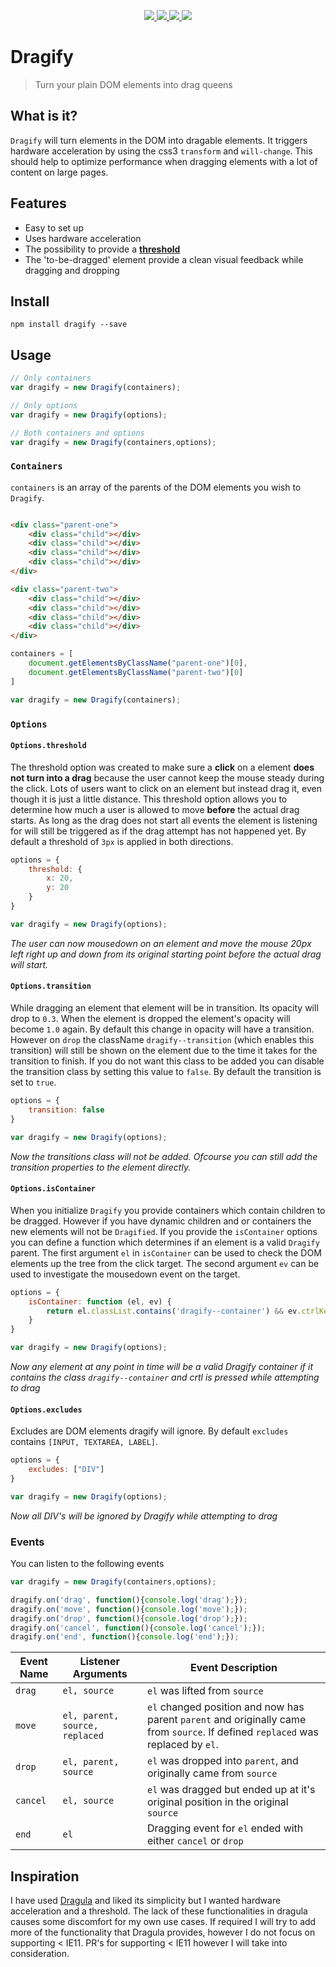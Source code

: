 <p align="center">
	<a target="_blank" href="https://travis-ci.org/hawkerboy7/dragify">
		<img src="https://img.shields.io/travis/hawkerboy7/dragify.svg?branch=master">
	</a>
	<a target="_blank" href="https://david-dm.org/hawkerboy7/dragify#info=devDependencies&amp;view=table">
		<img src="https://img.shields.io/david/hawkerboy7/dragify.svg">
	</a>
	<a target="_blank" href="https://www.codacy.com/app/dunk_king7/dragify/dashboard">
		<img src="https://img.shields.io/codacy/grade/8cd2ff21ecb545d9b378336a26704532.svg">
	</a>
	<a target="_blank" href="https://gitter.im/hawkerboy7/dragify">
		<img src="https://img.shields.io/badge/Gitter-JOIN%20CHAT%20%E2%86%92-1dce73.svg">
	</a>
</p>



# Dragify
> Turn your plain DOM elements into drag queens


## What is it?
`Dragify` will turn elements in the DOM into dragable elements.
It triggers hardware acceleration by using the css3 `transform` and `will-change`.
This should help to optimize performance when dragging elements with a lot of content on large pages.


## Features

- Easy to set up
- Uses hardware acceleration
- The possibility to provide a [**threshold**][1]
- The 'to-be-dragged' element provide a clean visual feedback while dragging and dropping


## Install
```
npm install dragify --save
```


## Usage
```js
// Only containers
var dragify = new Dragify(containers);

// Only options
var dragify = new Dragify(options);

// Both containers and options
var dragify = new Dragify(containers,options);
```


### `Containers`
`containers` is an array of the parents of the DOM elements you wish to `Dragify`.

```html

<div class="parent-one">
	<div class="child"></div>
	<div class="child"></div>
	<div class="child"></div>
	<div class="child"></div>
</div>

<div class="parent-two">
	<div class="child"></div>
	<div class="child"></div>
	<div class="child"></div>
	<div class="child"></div>
</div>
```

```js
containers = [
	document.getElementsByClassName("parent-one")[0],
	document.getElementsByClassName("parent-two")[0]
]

var dragify = new Dragify(containers);
```


### `Options`

#### `Options.threshold`
The threshold option was created to make sure a **click** on a element **does not turn into a drag** because the user cannot keep the mouse steady during the click.
Lots of users want to click on an element but instead drag it, even though it is just a little distance.
This threshold option allows you to determine how much a user is allowed to move **before** the actual drag starts.
As long as the drag does not start all events the element is listening for will still be triggered as if the drag attempt has not happened yet.
By default a threshold of `3px` is applied in both directions.

```js
options = {
	threshold: {
		x: 20,
		y: 20
	}
}

var dragify = new Dragify(options);
```
*The user can now mousedown on an element and move the mouse 20px left right up and down from its original starting point before the actual drag will start.*


#### `Options.transition`
While dragging an element that element will be in transition. Its opacity will drop to `0.3`. When the element is dropped the element's opacity will become `1.0` again.
By default this change in opacity will have a transition. However on `drop` the className `dragify--transition` (which enables this transition) will still be shown on the element due to the time it
takes for the transition to finish. If you do not want this class to be added you can disable the transition class by setting this value to `false`.
By default the transition is set to `true`.

```js
options = {
	transition: false
}

var dragify = new Dragify(options);
```
*Now the transitions class will not be added. Ofcourse you can still add the transition properties to the element directly.*


#### `Options.isContainer`
When you initialize `Dragify` you provide containers which contain children to be dragged. However if you have dynamic children and or containers the new elements will not be `Dragified`.
If you provide the `isContainer` options you can define a function which determines if an element is a valid `Dragify` parent.
The first argument `el` in `isContainer` can be used to check the DOM elements up the tree from the click target.
The second argument `ev` can be used to investigate the mousedown event on the target.

```js
options = {
	isContainer: function (el, ev) {
		return el.classList.contains('dragify--container') && ev.ctrlKey;
	}
}

var dragify = new Dragify(options);
```
*Now any element at any point in time will be a valid Dragify container if it contains the class `dragify--container` and crtl is pressed while attempting to drag*


#### `Options.excludes`
Excludes are DOM elements dragify will ignore. By default `excludes` contains `[INPUT, TEXTAREA, LABEL]`.

```js
options = {
	excludes: ["DIV"]
}

var dragify = new Dragify(options);
```
*Now all DIV's will be ignored by Dragify while attempting to drag*


### Events
You can listen to the following events

```js
var dragify = new Dragify(containers,options);

dragify.on('drag', function(){console.log('drag');});
dragify.on('move', function(){console.log('move');});
dragify.on('drop', function(){console.log('drop');});
dragify.on('cancel', function(){console.log('cancel');});
dragify.on('end', function(){console.log('end');});
```

Event Name | Listener Arguments             | Event Description
-----------|--------------------------------|-------------------
`drag`     | `el, source`                   | `el` was lifted from `source`
`move`     | `el, parent, source, replaced` | `el` changed position and now has parent `parent` and originally came from `source`. If defined `replaced` was replaced by `el`.
`drop`     | `el, parent, source`           | `el` was dropped into `parent`, and originally came from `source`
`cancel`   | `el, source`                   | `el` was dragged but ended up at it's original position in the original `source`
`end`      | `el`                           | Dragging event for `el` ended with either `cancel` or `drop`


## Inspiration
I have used [Dragula][2] and liked its simplicity but I wanted hardware acceleration and a threshold.
The lack of these functionalities in dragula causes some discomfort for my own use cases.
If required I will try to add more of the functionality that Dragula provides, however I do not focus on supporting < IE11.
PR's for supporting < IE11 however I will take into consideration.


[1]: #optionsthreshold
[2]: https://github.com/bevacqua/dragula/
